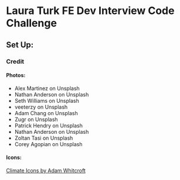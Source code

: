 # Laura Turk FE Dev Interview Code Challenge

## Set Up:


### Credit
#### Photos:
* Alex Martinez on Unsplash
* Nathan Anderson on Unsplash
* Seth Williams on Unsplash
* veeterzy on Unsplash
* Adam Chang on Unsplash
* Zugr on Unsplash
* Patrick Hendry on Unsplash
* Nathan Anderson on Unsplash
* Zoltan Tasi on Unsplash
* Corey Agopian on Unsplash

#### Icons:
[Climate Icons by Adam Whitcroft](http://adamwhitcroft.com/climacons/)
